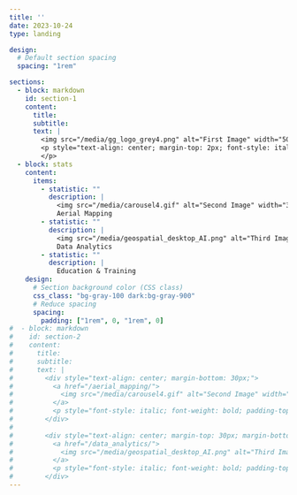 ```yaml
---
title: ''
date: 2023-10-24
type: landing

design:
  # Default section spacing
  spacing: "1rem"

sections:
  - block: markdown
    id: section-1
    content:
      title: 
      subtitle: 
      text: |
        <img src="/media/gg_logo_grey4.png" alt="First Image" width="500">
        <p style="text-align: center; margin-top: 2px; font-style: italic;">
        </p>
  - block: stats
    content:
      items:
        - statistic: ""
          description: |
            <img src="/media/carousel4.gif" alt="Second Image" width="300" style="display: block; margin: auto;">
            Aerial Mapping
        - statistic: ""
          description: |
            <img src="/media/geospatial_desktop_AI.png" alt="Third Image" width="300" style="display: block; margin: auto;">
            Data Analytics
        - statistic: ""
          description: |
            Education & Training
    design:
      # Section background color (CSS class)
      css_class: "bg-gray-100 dark:bg-gray-900"
      # Reduce spacing
      spacing:
        padding: ["1rem", 0, "1rem", 0]
#  - block: markdown
#    id: section-2
#    content:
#      title: 
#      subtitle: 
#      text: |
#        <div style="text-align: center; margin-bottom: 30px;">
#          <a href="/aerial_mapping/">
#            <img src="/media/carousel4.gif" alt="Second Image" width="600" style="display: block;">
#          </a>
#          <p style="font-style: italic; font-weight: bold; padding-top: 2px; line-height: 1.2;">Aerial Mapping</p>
#        </div>
#
#        <div style="text-align: center; margin-top: 30px; margin-bottom: 15px;">
#          <a href="/data_analytics/">
#            <img src="/media/geospatial_desktop_AI.png" alt="Third Image" width="600" style="display: block;">
#          </a>
#          <p style="font-style: italic; font-weight: bold; padding-top: 2px; line-height: 1.2;">Data Analytics & ML</p>
#        </div>
---
```

